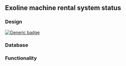 ## Exoline machine rental system status

### Design
[![Generic badge](https://img.shields.io/badge/<PLANNING>-<DONE>-<COLOR>.svg)](https://shields.io/)

### Database

### Functionality
